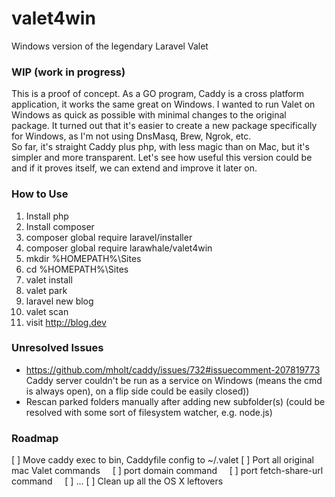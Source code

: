 # valet4win
Windows version of the legendary Laravel Valet

### WIP (work in progress)
This is a proof of concept. As a GO program, Caddy is a cross platform application, it works the same great on Windows.
I wanted to run Valet on Windows as quick as possible with minimal changes to the original package. It turned out that it's easier to create a new package specifically for Windows, as I'm not using DnsMasq, Brew, Ngrok, etc.  
So far, it's straight Caddy plus php, with less magic than on Mac, but it's simpler and more transparent. Let's see how useful this version could be and if it proves itself, we can extend and improve it later on.

### How to Use

1. Install php
2. Install composer
3. composer global require laravel/installer
4. composer global require larawhale/valet4win
5. mkdir %HOMEPATH%\Sites
6. cd %HOMEPATH%\Sites
7. valet install
8. valet park
9. laravel new blog
10. valet scan
11. visit http://blog.dev

### Unresolved Issues
* https://github.com/mholt/caddy/issues/732#issuecomment-207819773  
Caddy server couldn't be run as a service on Windows (means the cmd is always open), on a flip side could be easily closed))
* Rescan parked folders manually after adding new subfolder(s) (could be resolved with some sort of filesystem watcher, e.g. node.js)


### Roadmap
[ ] Move caddy exec to bin, Caddyfile config to ~/.valet
[ ] Port all original mac Valet commands
&nbsp;&nbsp;&nbsp;&nbsp;[ ] port domain command
&nbsp;&nbsp;&nbsp;&nbsp;[ ] port fetch-share-url command
&nbsp;&nbsp;&nbsp;&nbsp;[ ] ...
[ ] Clean up all the OS X leftovers